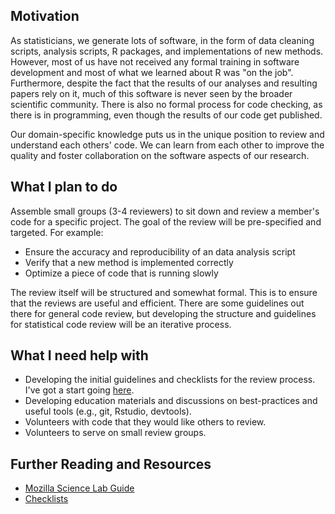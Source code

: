 
Motivation
----------

As statisticians, we generate lots of software, in the form of data cleaning scripts, analysis scripts, R packages, and implementations of new methods. However, most of us have not received any formal training in software development and most of what we learned about R was "on the job". Furthermore, despite the fact that the results of our analyses and resulting papers rely on it, much of this software is never seen by the broader scientific community. There is also no formal process for code checking, as there is in programming, even though the results of our code get published. 

Our domain-specific knowledge puts us in the unique position to review and understand each others' code. We can learn from each other to improve the quality and foster collaboration on the software aspects of our research. 

What I plan to do
------------------

Assemble small groups (3-4 reviewers) to sit down and review a member's code for a specific project. The goal of the review will be pre-specified and targeted. For example: 

- Ensure the accuracy and reproducibility of an data analysis script
- Verify that a new method is implemented correctly
- Optimize a piece of code that is running slowly 
	
The review itself will be structured and somewhat formal. This is to ensure that the reviews are useful and efficient. There are some guidelines out there for general code review, but developing the structure and guidelines for statistical code review will be an iterative process. 

What I need help with
---------------------

- Developing the initial guidelines and checklists for the review process. I've got a start going [here](http://github.com/sachsmc/stats-code-review). 
- Developing education materials and discussions on best-practices and useful tools (e.g., git, Rstudio, devtools).
- Volunteers with code that they would like others to review. 
- Volunteers to serve on small review groups. 

Further Reading and Resources
-----------------------------

- [Mozilla Science Lab Guide](https://mozillascience.github.io/codeReview/intro.html)
 - [Checklists](http://github.com/sachsmc/stats-code-review/blob/master/Checklists/analysis-checklist.md)


